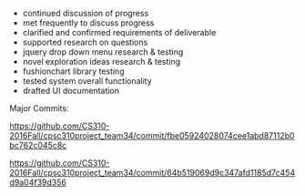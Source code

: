 
- continued discussion of progress
- met frequently to discuss progress
- clarified and confirmed requirements of deliverable
- supported research on questions
- jquery drop down menu research & testing
- novel exploration ideas research & testing
- fushionchart library testing 
- tested system overall functionality
- drafted UI documentation

Major Commits:

https://github.com/CS310-2016Fall/cpsc310project_team34/commit/fbe05924028074cee1abd87112b0bc762c045c8c

https://github.com/CS310-2016Fall/cpsc310project_team34/commit/64b519069d9c347afd1185d7c454d9a04f39d356
